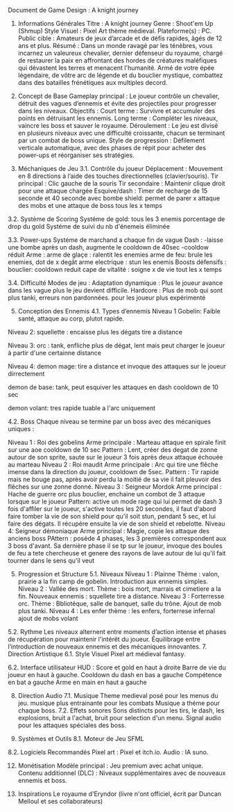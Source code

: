Document de Game Design : A knight journey 
1. Informations Générales
Titre : A knight journey 
Genre : Shoot'em Up (Shmup)
Style Visuel : Pixel Art thème médieval.
Plateforme(s) : PC.
Public cible : Amateurs de jeux d’arcade et de défis rapides, âgés de 12 ans et plus.
Résumé :
Dans un monde ravagé par les ténèbres, vous incarnez un valeureux chevalier, dernier défenseur du royaume, chargé de restaurer la paix en affrontant des hordes de créatures maléfiques  qui dévastent les terres et menacent l'humanité. Armé de votre épée légendaire, de  vôtre arc de légende et du bouclier mystique, combattez dans des batailles frénétiques aux multiples decord.

3. Concept de Base
Gameplay principal : Le joueur contrôle un chevalier, détruit des vagues d’ennemis et évite des projectiles pour progresser dans les niveaux.
Objectifs :
Court terme : Survivre et accumuler des points en détruisant les ennemis.
Long terme : Compléter les niveaux, vaincre les boss et sauver le royaume.
Déroulement : Le jeu est divisé en plusieurs niveaux avec une difficulté croissante, chacun se terminant par un combat de boss unique.
Style de progression : Défilement verticale automatique, avec des phases de répit pour acheter des power-ups et réorganiser ses stratégies.

4. Méchaniques de Jeu
3.1. Contrôle du joueur
Déplacement : Mouvement en 8 directions à l’aide des touches directionnelles (clavier/souris).
Tir principal : Clic gauche de la souris
Tir secondaire : Maintenir clique droit pour une attaque chargée
Esquive/dash : Timer de recharge de 15 seconde et 40 seconde avec bombe
shield: permet de parer x attaque des mobs et une attaque de boss tous les x temps

3.2. Système de Scoring
Systéme de gold: tous les 3 enemis porcentage de drop du gold
Systéme de suivi du nb d'énemeis éliminée

3.3. Power-ups
Systéme de marchand a chaque fin de vague
Dash :
-laisse une bombe après un dash, augmente le cooldown de 40sec
-cooldow réduit
Arme :
arme de glaçe :
ralentit les enemies
arme de feu:
brule les enemies, dot de x degât
arme electrique :
stun les enemis
Boosts défensifs :
bouclier:
cooldown reduit
cape de vitalité :
soigne x de vie tout les x temps

3.4. Difficulté
Modes de jeu :
Adaptation dynamique : Plus le joueur avance dans les vague plus le jeu devient difficile.
Hardcore : Plus de mob qui sont plus tanki, erreurs non pardonnées. pour les joueur plus expérimenté

5. Conception des Ennemis
4.1. Types d’ennemis
Niveau 1
Gobelin:
Faible santé, attaque au corp, plutot rapide.

Niveau 2:
squellette :
encaisse plus les dégats tire a distance

Niveau 3:
orc : 
tank, enfliche plus de dégat, lent mais peut charger le joueur à partir d'une certainne distance

Niveau 4:
demon mage:
tire a distance et invoque des attaques sur le joueur dirrectement

demon de base:
tank, peut esquiver les attaques en dash cooldown de 10 sec

demon volant:
tres rapide tuable a l'arc uniquement

4.2. Boss
Chaque niveau se termine par un boss avec des mécaniques uniques :

Niveau 1 : Roi des gobelins
Arme principale : Marteau attaque en spirale finit sur une aoe cooldown de 10 sec
Pattern : Lent, créer des degat de zonne autour de son sprite, saute sur le joueur 3 fois après deux attaque échouée au marteau
Niveau 2 : Roi maudit
Arme principale : Arc qui tire une flêche imense dans la direction du joueur, cooldown de 5sec.
Pattern : Tir rapide mais ne bouge pas, après avoir perdu la moitié de sa vie il fait pleuvoir des flêches sur une zonne donné.
Niveau 3 : Seigneur Mordok
Arme principal : Hache de guerre orc plus bouclier, enchaine un combot de 3 attaque lorsque sur le joueur
Pattern: active un mode rage qui lui permet de dash 3 fois d'affiler sur le joueur, s'active toutes les 20 secondes, il faut d'abord faire tomber la vie de son shield pour qu'il soit stun, pendant 5 sec, et lui faire des dégats. Il récupére ensuite la vie de son shield et rebelotte.
Niveau 4: Seigneur démoniaque
Arme principal : Magie, copie les attaque des anciens boss
PAttern : poséde 4 phases, les 3 premières correspondent aux 3 boss d'avant. Sa dernière phase il se tp sur le joueur, invoque des boules de feu a tete chercheuse et genere des rayons de lave autour de lui qu'il fait tourner dans le sens qu'il veut


5. Progression et Structure
5.1. Niveaux
Niveau 1 : Plainne
Thème : valon, prairie a la fin camp de gobelin.
Introduction aux ennemis simples.
Niveau 2 : Vallée des mort.
Thème : bois mort, marrais et cimetiere a la fin.
Nouveaux ennemis : squellete tire a distance.
Niveau 3 : Forterresse orc.
Thème : Bbliotéque, salle de banquet, salle du trône.
Ajout de mob plus tanki.
Niveau 4 : Les enfer
thème : les enfers, forterrese infernal
ajout de mobs volant

5.2. Rythme
Les niveaux alternent entre moments d’action intense et phases de récupération pour maintenir l'intérêt du joueur.
Équilibrage entre l’introduction de nouveaux ennemis et des mécaniques innovantes.
7. Direction Artistique
6.1. Style Visuel
Pixel art médieval fantasy.

6.2. Interface utilisateur
HUD :
Score et gold en haut à droite
Barre de vie du joueur en haut à gauche.
Cooldown du dash en bas a gauche
Compétence en bat a gauche
Arme en main en haut a gauche

8. Direction Audio
7.1. Musique
Theme medieval posé pour les menus du jeu.
musique plus entrainante pour les combats
Musique a théme pour chaque boss.
7.2. Effets sonores
Sons distincts pour les tirs, le dash, les explosions, bruit a l'achat, bruit pour selection d'un menu.
Signal audio pour les attaques spéciales des boss.

10. Systèmes et Outils
8.1. Moteur de Jeu
SFML

8.2. Logiciels Recommandés
Pixel art : Pixel et itch.io.
Audio : IA suno.

12. Monétisation
Modèle principal : Jeu premium avec achat unique.
Contenu additionnel (DLC) :
Niveaux supplémentaires avec de nouveaux ennemis et boss.

14. Inspirations
Le royaume d'Eryndor (livre n'ont officiel, écrit par Duncan Melloul et ses collaborateurs)
